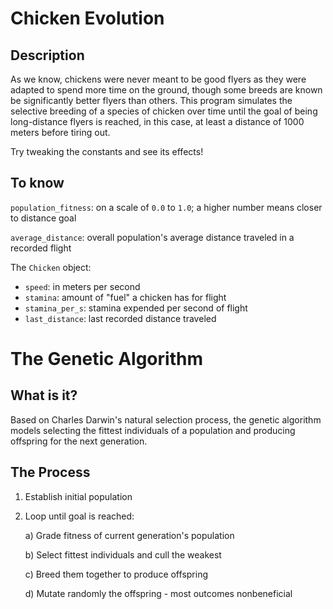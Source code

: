 # Chicken Evolution
## Description
As we know, chickens were never meant to be good flyers as they were adapted to spend more
time on the ground, though some breeds are known be significantly better flyers than others.
This program simulates the selective breeding of a species of chicken over time until the
goal of being long-distance flyers is reached, in this case, at least a distance of 1000
meters before tiring out.

Try tweaking the constants and see its effects!

## To know
`population_fitness`: on a scale of `0.0` to `1.0`; a higher number means closer to distance goal

`average_distance`: overall population's average distance traveled in a recorded flight

The `Chicken` object:
- `speed`: in meters per second
- `stamina`: amount of "fuel" a chicken has for flight
- `stamina_per_s`: stamina expended per second of flight
- `last_distance`: last recorded distance traveled

# The Genetic Algorithm
## What is it?
Based on Charles Darwin's natural selection process, the genetic algorithm models selecting
the fittest individuals of a population and producing offspring for the next generation.

## The Process
1) Establish initial population
2) Loop until goal is reached:

    a) Grade fitness of current generation's population

    b) Select fittest individuals and cull the weakest

    c) Breed them together to produce offspring

    d) Mutate randomly the offspring - most outcomes nonbeneficial
